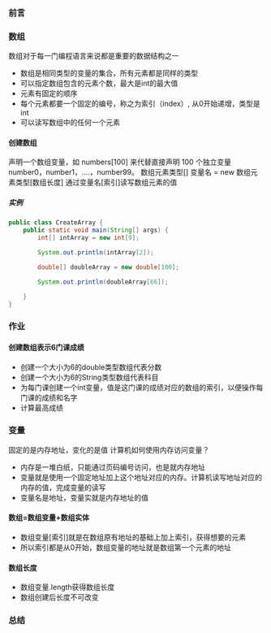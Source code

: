 ### 前言

### 数组

数组对于每一门编程语言来说都是重要的数据结构之一

* 数组是相同类型的变量的集合，所有元素都是同样的类型
* 可以指定数组包含的元素个数，最大是int的最大值
* 元素有固定的顺序
* 每个元素都要一个固定的编号，称之为索引（index）, 从0开始递增，类型是int
* 可以读写数组中的任何一个元素

#### 创建数组

声明一个数组变量，如 numbers[100] 来代替直接声明 100 个独立变量 number0，number1，....，number99。
数组元素类型[] 变量名 = new 数组元素类型[数组长度]
通过变量名[索引]读写数组元素的值

##### 实例

``` Java
public class CreateArray {
    public static void main(String[] args) {
        int[] intArray = new int[9];

        System.out.println(intArray[2]);

        double[] doubleArray = new double[100];

        System.out.println(doubleArray[66]);

    }
}
```

### 作业

#### 创建数组表示6门课成绩

* 创建一个大小为6的double类型数组代表分数
* 创建一个大小为6的String类型数组代表科目
* 为每门课创建一个int变量，值是这门课的成绩对应的数组的索引，以便操作每门课的成绩和名字
* 计算最高成绩

### 变量

固定的是内存地址，变化的是值
计算机如何使用内存访问变量？

* 内存是一堆白纸，只能通过页码编号访问，也是就内存地址
* 变量就是使用一个固定地址加上这个地址对应的内存。计算机读写地址对应的内存的值，完成变量的读写
* 变量名是地址，变量实就是内存地址的值

#### 数组=数组变量+数组实体

* 数组变量[索引]就是在数组原有地址的基础上加上索引，获得想要的元素
* 所以索引都是从0开始，数组变量的地址就是数组第一个元素的地址
#### 数组长度
- 数组变量.length获得数组长度
- 数组创建后长度不可改变
### 总结
